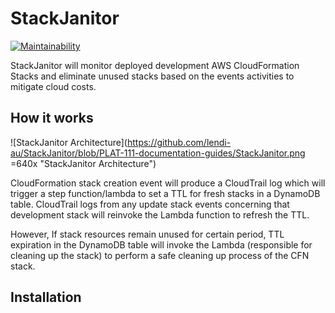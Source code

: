 # StackJanitor

[![Maintainability](https://api.codeclimate.com/v1/badges/36f6ce4580dafa42efc1/maintainability)](https://codeclimate.com/github/lendi-au/StackJanitor/maintainability)

StackJanitor will monitor deployed development AWS CloudFormation Stacks and eliminate unused stacks based on the events activities to mitigate cloud costs.

## How it works

![StackJanitor Architecture](https://github.com/lendi-au/StackJanitor/blob/PLAT-111-documentation-guides/StackJanitor.png =640x "StackJanitor Architecture")

CloudFormation stack creation event will produce a CloudTrail log which will trigger a step function/lambda to set a TTL for fresh stacks in a DynamoDB table.
CloudTrail logs from any update stack events concerning that development stack will reinvoke the Lambda function to refresh the TTL.

However, If stack resources remain unused for certain period, TTL expiration in the DynamoDB table will invoke the Lambda (responsible for cleaning up the stack) to perform a safe cleaning up process of the CFN stack.

## Installation
